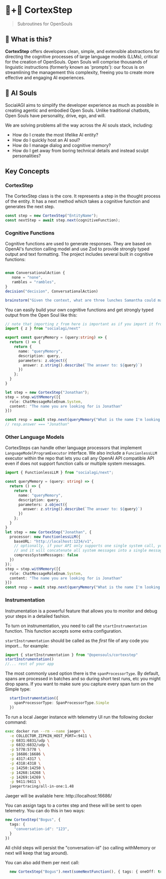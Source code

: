 # 🤖+👱 CortexStep

> Subroutines for OpenSouls

## 🤔 What is this?

**CortexStep** offers developers clean, simple, and extensible abstractions for directing the cognitive processes of large language models (LLMs), critical for the creation of OpenSouls. Open Souls will comprise thousands of linguistic instructions (formerly known as 'prompts'): our focus is on streamlining the management this complexity, freeing you to create more effective and engaging AI experiences.

## 💫 AI Souls

SocialAGI aims to simplify the developer experience as much as possible in creating agentic and embodied Open Souls. Unlike traditional chatbots, Open Souls have personality, drive, ego, and will.

We are solving problems all the way across the AI souls stack, including:
- How do I create the most lifelike AI entity?
- How do I quickly host an AI soul?
- How do I manage dialog and cognitive memory?
- How do I get away from boring technical details and instead sculpt personalities?

## Key Concepts

### CortexStep

The CortexStep class is the core. It represents a step in the thought process of the entity. It has a next method which takes a cognitive function and generates the next step.

```typescript
const step = new CortexStep("EntityName");
const nextStep = await step.next(cognitiveFunction);
```

### Cognitive Functions

Cognitive functions are used to generate responses. They are based on OpenAI's function calling model and use Zod to provide strongly typed output and text formatting. The project includes several built in cognitive functions:

```typescript

enum ConversationalAction {
   none = "none",
   rambles = "rambles",
}
decision("decision", ConversationalAction)

brainstorm("Given the context, what are three lunches Samantha could make with those ingredients?")
```

You can easily build your own cognitive functions and get strongly typed output from the Open Soul like this:

```typescript
// note that importing z from here is important as if you import it from "zod" then you will get type errors
import { z } from "socialagi/next"

export const queryMemory = (query:string) => {
  return () => {
    return {
      name: "queryMemory",
      description: query,
      parameters: z.object({
        answer: z.string().describe(`The answer to: ${query}`)
      })
    };
  }
}

let step = new CortexStep("Jonathan");
step = step.withMemory([{
  role: ChatMessageRoleEnum.System,
  content: "The name you are looking for is Jonathan"
}])

const resp = await step.next(queryMemory("What is the name I'm looking for? Answer in a single word"))
// resp.answer === "Jonathan"

```

### Other Language Models

CortexSteps can handle other language processors that implement `LanguageModelProgramExecutor` interface. We also include a `FuncionlessLLM` executor within the repo that lets you call any OpenAI API compatible API even if does not support function calls or multiple system messages.

```typescript
import { FunctionlessLLM } from "socialagi/next";

const queryMemory = (query: string) => {
  return () => {
    return {
      name: "queryMemory",
      description: query,
      parameters: z.object({
        answer: z.string().describe(`The answer to: ${query}`)
      })
    };
  }
}
let step = new CortexStep("Jonathan", {
  processor: new FunctionlessLLM({
    baseURL: "http://localhost:1234/v1",
    // optionally, if your API only supports one single system call, you can set this to true
    // and it will concatenate all system messages into a single message.
    compressSystemMessages: false
  })
});
step = step.withMemory([{
  role: ChatMessageRoleEnum.System,
  content: "The name you are looking for is Jonathan"
}])
const resp = await step.next(queryMemory("What is the name I'm looking for? Answer in a single word"))

```


### Instrumentation

Instrumentation is a powerful feature that allows you to monitor and debug your steps in a detailed fashion.

To turn on instrumentation, you need to call the `startInstrumentation` function. This function accepts some extra configuration.

`startInstrumentation` should be called as the *first* file of any code you import... for example:

```typescript
import { startInstrumentation } from "@opensouls/cortexstep"
startInstrumentation()
//... rest of your app
```

The most commonly used option there is the `spanProcessorType`. By default, spans are processed in batches and so during short test runs, etc you might drop spans. If you want to make sure you capture every span turn on the Simple type:

```typescript
  startInstrumentation({
    spanProcessorType: SpanProcessorType.Simple
  })
```


To run a local Jaeger instance with telemetry UI run the following docker command:

```bash
exec docker run --rm --name jaeger \
  -e COLLECTOR_ZIPKIN_HOST_PORT=:9411 \
  -p 6831:6831/udp \
  -p 6832:6832/udp \
  -p 5778:5778 \
  -p 16686:16686 \
  -p 4317:4317 \
  -p 4318:4318 \
  -p 14250:14250 \
  -p 14268:14268 \
  -p 14269:14269 \
  -p 9411:9411 \
  jaegertracing/all-in-one:1.48
```

Jaeger will be available here: http://localhost:16686/

You can assign tags to a cortex step and these will be sent to open telemetry. You can do this in two ways:

```typescript
new CortexStep("Bogus", {
  tags: {
    "conversation-id": "123",
  }
})
```

All child steps will persist the "conversation-id" (so calling withMemory or next will keep that tag around).

You can also add them per next call:

```typescript
  new CortexStep("Bogus").next(someNextFunction(), { tags: { oneOff: true }})
```
